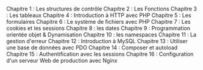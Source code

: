Chapitre 1 : Les structures de contrôle
Chapitre 2 : Les Fonctions
Chapitre 3 : Les tableaux
Chapitre 4 : Introduction à HTTP avec PHP
Chapitre 5 : Les formulaires
Chapitre 6 : Le système de fichiers avec PHP
Chapitre 7 : Les cookies et les sessions
Chapitre 8 : les dates
Chapitre 9 : Programmation orientée objet & Dynamisation
Chapitre 10 : les namespaces
Chapitre 11 : La gestion d'erreur
Chapitre 12 : Introduction à MySQL
Chapitre 13 : Utiliser une base de données avec PDO
Chapitre 14 : Composer et autoload
Chapitre 15 : Authentification avec les sessions
Chapitre 16 : Configuration d'un serveur Web de production avec Nginx
